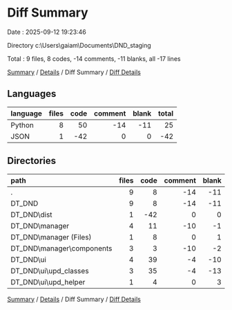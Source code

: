 # Diff Summary

Date : 2025-09-12 19:23:46

Directory c:\\Users\\gaiam\\Documents\\DND_staging

Total : 9 files,  8 codes, -14 comments, -11 blanks, all -17 lines

[Summary](results.md) / [Details](details.md) / Diff Summary / [Diff Details](diff-details.md)

## Languages
| language | files | code | comment | blank | total |
| :--- | ---: | ---: | ---: | ---: | ---: |
| Python | 8 | 50 | -14 | -11 | 25 |
| JSON | 1 | -42 | 0 | 0 | -42 |

## Directories
| path | files | code | comment | blank | total |
| :--- | ---: | ---: | ---: | ---: | ---: |
| . | 9 | 8 | -14 | -11 | -17 |
| DT_DND | 9 | 8 | -14 | -11 | -17 |
| DT_DND\\dist | 1 | -42 | 0 | 0 | -42 |
| DT_DND\\manager | 4 | 11 | -10 | -1 | 0 |
| DT_DND\\manager (Files) | 1 | 8 | 0 | 1 | 9 |
| DT_DND\\manager\\components | 3 | 3 | -10 | -2 | -9 |
| DT_DND\\ui | 4 | 39 | -4 | -10 | 25 |
| DT_DND\\ui\\upd_classes | 3 | 35 | -4 | -13 | 18 |
| DT_DND\\ui\\upd_helper | 1 | 4 | 0 | 3 | 7 |

[Summary](results.md) / [Details](details.md) / Diff Summary / [Diff Details](diff-details.md)